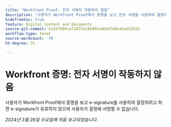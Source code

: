 ```yaml
---
title: "Workfront Proof: 전자 서명이 작동하지 않음"
description: "사용자가 Workfront Proof에서 증명을 보고 전자 서명을 사용하여 결정하려고 하면 전자 서명이 무효화되고 사용자가 결정에 서명할 수 없습니다."
hidefromtoc: true
feature: Digital Content and Documents
source-git-commit: ba35f0961af20753c8b902a46d47dbe45ad3262b
workflow-type: tm+mt
source-wordcount: '76'
ht-degree: 5%

---
```



# Workfront 증명: 전자 서명이 작동하지 않음

<!--wf. wfp-->

사용자가 Workfront Proof에서 증명을 보고 e-signature를 사용하여 결정하려고 하면 e-signature가 유효하지 않으며 사용자가 결정에 서명할 수 없습니다.

_2024년 3월 26일 수요일에 처음 보고되었습니다._

